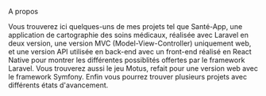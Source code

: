 A propos
                                
Vous trouverez ici quelques-uns de mes projets tel que Santé-App, une application de cartographie des soins médicaux, réalisée avec Laravel en deux version, une version MVC (Model-View-Controller) uniquement web, et une version API utilisée en back-end avec un front-end réalisé en React Native pour montrer les différentes possiblités offertes par le framework Laravel. Vous trouverez aussi le jeu Motus, refait pour une version web avec le framework Symfony. Enfin vous pourrez trouver plusieurs projets avec différents états d'avancement.

